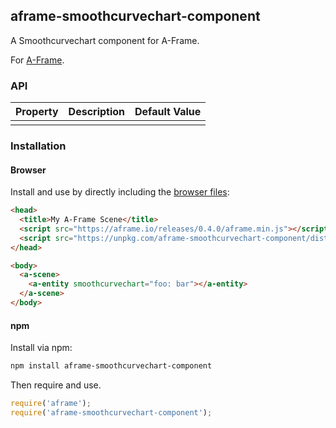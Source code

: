## aframe-smoothcurvechart-component

A Smoothcurvechart component for A-Frame.

For [A-Frame](https://aframe.io).

### API

| Property | Description | Default Value |
| -------- | ----------- | ------------- |
|          |             |               |

### Installation

#### Browser

Install and use by directly including the [browser files](dist):

```html
<head>
  <title>My A-Frame Scene</title>
  <script src="https://aframe.io/releases/0.4.0/aframe.min.js"></script>
  <script src="https://unpkg.com/aframe-smoothcurvechart-component/dist/aframe-smoothcurvechart-component.min.js"></script>
</head>

<body>
  <a-scene>
    <a-entity smoothcurvechart="foo: bar"></a-entity>
  </a-scene>
</body>
```

<!-- If component is accepted to the Registry, uncomment this. -->
<!--
Or with [angle](https://npmjs.com/package/angle/), you can install the proper
version of the component straight into your HTML file, respective to your
version of A-Frame:

```sh
angle install aframe-smoothcurvechart-component
```
-->

#### npm

Install via npm:

```bash
npm install aframe-smoothcurvechart-component
```

Then require and use.

```js
require('aframe');
require('aframe-smoothcurvechart-component');
```
